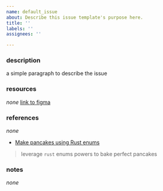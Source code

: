 ```yaml
---
name: default_issue
about: Describe this issue template's purpose here.
title: ''
labels: ''
assignees: ''

---
```


### description
a simple paragraph to describe the issue

### resources
_none_
[link to figma]()

### references
_none_
* [Make pancakes using Rust enums]()
> leverage `rust` enums powers to bake perfect pancakes

### notes
_none_
